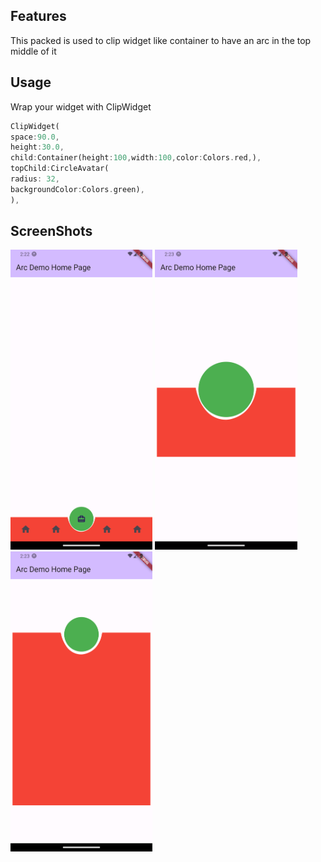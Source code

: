 ## Features

This packed is used to clip widget like container to have an arc in the top middle of it

## Usage

Wrap your widget with ClipWidget

```dart
ClipWidget(
space:90.0,
height:30.0,
child:Container(height:100,width:100,color:Colors.red,),
topChild:CircleAvatar(
radius: 32,
backgroundColor:Colors.green),
),
```
## ScreenShots
<img src="https://github.com/HeshamReffat/clip_widget/blob/master/screenshots/1.png" height="480px"> <img src="https://github.com/HeshamReffat/clip_widget/blob/master/screenshots/2.png" height="480px"> <img src="https://github.com/HeshamReffat/clip_widget/blob/master/screenshots/3.png" height="480px">

